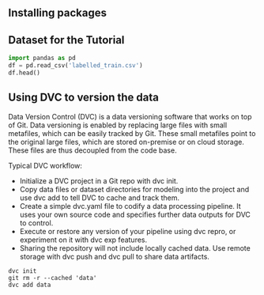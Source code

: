 ## Installing packages

## Dataset for the Tutorial

```python
import pandas as pd
df = pd.read_csv('labelled_train.csv')
df.head()
```

## Using DVC to version the data

Data Version Control (DVC) is a data versioning software that works on top of
Git. Data versioning is enabled by replacing large files with small metafiles,
which can be easily tracked by Git. These small metafiles point to the original
large files, which are stored on-premise or on cloud storage. These files are
thus decoupled from the code base.


Typical DVC workflow:
- Initialize a DVC project in a Git repo with dvc init.
- Copy data files or dataset directories for modeling into the project and use dvc add to tell DVC to cache and track them.
- Create a simple dvc.yaml file to codify a data processing pipeline. It uses your own source code and specifies further data outputs for DVC to control.
- Execute or restore any version of your pipeline using dvc repro, or experiment on it with dvc exp features.
- Sharing the repository will not include locally cached data. Use remote storage with dvc push and dvc pull to share data artifacts.

```shell
dvc init
git rm -r --cached 'data'
dvc add data
```
